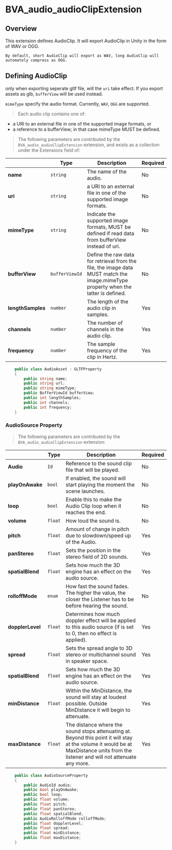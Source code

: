 # BVA_audio_audioClipExtension

## Overview

This extension defines AudioClip. It will export AudioClip in Unity in the form of WAV or OGG.

`By default, short AudioClip will export as WAV, long AudioClip will automately compress as OGG.`

## Defining AudioClip 
only when exporting seperate gltf file, will the `uri` take effect. If you export assets as glb, `bufferView` will be used instead.

`mimeType` specify the audio format. Currently, `WAV`, `OGG` are supported.

> Each audio clip contains one of:

- a URI to an external file in one of the supported image formats, or
- a reference to a bufferView; in that case mimeType MUST be defined.

> The following parameters are contributed by the `BVA_audio_audioClipExtension` extension, and exists as a collection under the Extensions field of:

|           | Type       | Description     | Required             |
|-----------|-------------------|------------------------|----------------------|
|**name**               | `string`                                                                        | The name of the audio.         | No   |
|**uri**               | `string`                                                                        | a URI to an external file in one of the supported image formats.         | No   |
|**mimeType**               | `string`                                                                        |  Indicate the supported image formats, MUST be defined if read data from bufferView instead of uri.         | No   |
|**bufferView**               | `bufferViewId`                                                                        | Define the raw data for retrieval from the file, the image data MUST match the image.mimeType property when the latter is defined.         | No   |
|**lengthSamples**               | `number`                                                                        | The length of the audio clip in samples.         | Yes  |
|**channels**              | `number`             | The number of channels in the audio clip. | Yes                   |
|**frequency**      | `number`                                                                        | The sample frequency of the clip in Hertz.         | Yes   |

```csharp
    public class AudioAsset : GLTFProperty
    {
        public string name;
        public string url;
        public string mimeType;
        public BufferViewId bufferView;
        public int lengthSamples;
        public int channels;
        public int frequency;
    }
```

### AudioSource Property
                   
> The following parameters are contributed by the `BVA_audio_audioClipExtension` extension:  

|            | Type                                                                            | Description                            | Required             |
|----------------------------------|---------------------------------------------------------------------------------|----------------------------------------|----------------------|
|**Audio**               | `Id`                                                                        | Reference to the sound clip file that will be played.         | No   |
|**playOnAwake**               | `bool`                                                                        | If enabled, the sound will start playing the moment the scene launches.         | No   |
|**loop**               | `bool`                                                                        |  Enable this to make the Audio Clip loop when it reaches the end.         | No   |
|**volume**               | `float`                                                                        | How loud the sound is.         | No   |
|**pitch**               | `float`                                                                        | Amount of change in pitch due to slowdown/speed up of the Audio.         | Yes  |
|**panStereo**              | `float`             | Sets the position in the stereo field of 2D sounds. | Yes                   |
|**spatialBlend**      | `float`                                                                        | Sets how much the 3D engine has an effect on the audio source.         | Yes   |
|**rolloffMode**               | `enum`                                                                        | How fast the sound fades. The higher the value, the closer the Listener has to be before hearing the sound.          | No   |
|**dopplerLevel**               | `float`                                                                        | Determines how much doppler effect will be applied to this audio source (if is set to 0, then no effect is applied).         | Yes  |
|**spread**              | `float`             | Sets the spread angle to 3D stereo or multichannel sound in speaker space. | Yes                   |
|**spatialBlend**      | `float`                                                                        | Sets how much the 3D engine has an effect on the audio source.         | Yes   |
|**minDistance**      | `float`                                                                        | Within the MinDistance, the sound will stay at loudest possible. Outside MinDistance it will begin to attenuate.         | Yes   |
|**maxDistance**      | `float`                                                                        | The distance where the sound stops attenuating at. Beyond this point it will stay at the volume it would be at MaxDistance units from the listener and will not attenuate any more.        | Yes   |


```csharp
    public class AudioSourceProperty
    {
        public AudioId audio;
        public bool playOnAwake;
        public bool loop;
        public float volume;
        public float pitch;
        public float panStereo;
        public float spatialBlend;
        public AudioRolloffMode rolloffMode;
        public float dopplerLevel;
        public float spread;
        public float minDistance;
        public float maxDistance;
    }
```